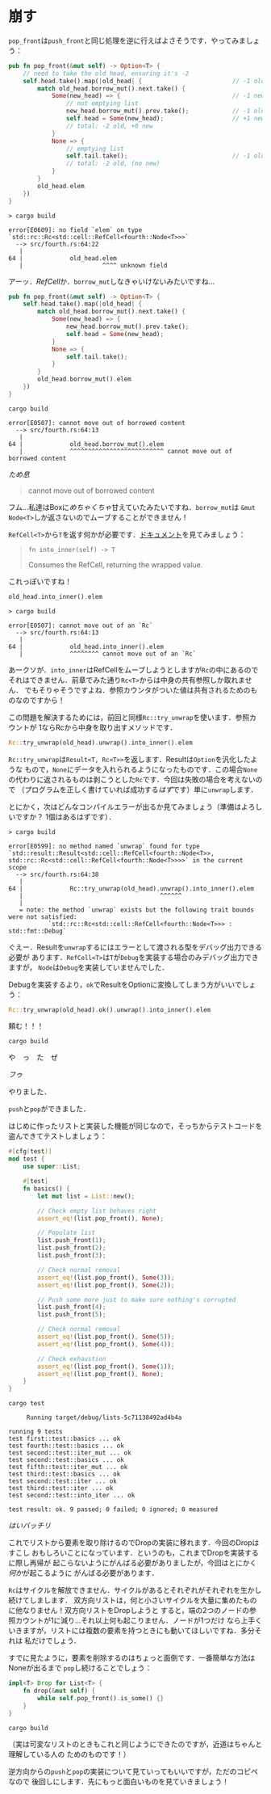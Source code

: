 # 崩す

`pop_front`は`push_front`と同じ処理を逆に行えばよさそうです．やってみましょう：

```rust ,ignore
pub fn pop_front(&mut self) -> Option<T> {
    // need to take the old head, ensuring it's -2
    self.head.take().map(|old_head| {                         // -1 old
        match old_head.borrow_mut().next.take() {
            Some(new_head) => {                               // -1 new
                // not emptying list
                new_head.borrow_mut().prev.take();            // -1 old
                self.head = Some(new_head);                   // +1 new
                // total: -2 old, +0 new
            }
            None => {
                // emptying list
                self.tail.take();                             // -1 old
                // total: -2 old, (no new)
            }
        }
        old_head.elem
    })
}
```

```text
> cargo build

error[E0609]: no field `elem` on type `std::rc::Rc<std::cell::RefCell<fourth::Node<T>>>`
  --> src/fourth.rs:64:22
   |
64 |             old_head.elem
   |                      ^^^^ unknown field
```

アーッ．*RefCell*か．`borrow_mut`しなきゃいけないみたいですね...

```rust ,ignore
pub fn pop_front(&mut self) -> Option<T> {
    self.head.take().map(|old_head| {
        match old_head.borrow_mut().next.take() {
            Some(new_head) => {
                new_head.borrow_mut().prev.take();
                self.head = Some(new_head);
            }
            None => {
                self.tail.take();
            }
        }
        old_head.borrow_mut().elem
    })
}
```

```text
cargo build

error[E0507]: cannot move out of borrowed content
  --> src/fourth.rs:64:13
   |
64 |             old_head.borrow_mut().elem
   |             ^^^^^^^^^^^^^^^^^^^^^^^^^^ cannot move out of borrowed content
```

*ため息*

> cannot move out of borrowed content

フム...私達はBoxに*めちゃくちゃ*甘えていたみたいですね．`borrow_mut`は
`&mut Node<T>`しか返さないのでムーブすることができません！

`RefCell<T>`から`T`を返す何かが必要です．[ドキュメント][refcell]を見てみましょう：

> `fn into_inner(self) -> T`
>
> Consumes the RefCell, returning the wrapped value.

これっぽいですね！

```rust ,ignore
old_head.into_inner().elem
```

```text
> cargo build

error[E0507]: cannot move out of an `Rc`
  --> src/fourth.rs:64:13
   |
64 |             old_head.into_inner().elem
   |             ^^^^^^^^ cannot move out of an `Rc`
```

あークソが．`into_inner`はRefCellをムーブしようとしますが`Rc`の中にあるので
それはできません．前章でみた通り`Rc<T>`からは中身の共有参照しか取れません．
でもそりゃそうですよね．参照カウンタがついた値は共有されるためのものなのですから！

この問題を解決するためには，前回と同様`Rc::try_unwrap`を使います．参照カウントが
1ならRcから中身を取り出すメソッドです．

```rust ,ignore
Rc::try_unwrap(old_head).unwrap().into_inner().elem
```

`Rc::try_unwrap`は`Result<T, Rc<T>>`を返します．Resultは`Option`を汎化したような
もので，`None`にデータを入れられるようになったものです．この場合`None`
の代わりに返されるものは剥こうとした`Rc`です．今回は失敗の場合を考えないので
（プログラムを正しく書けていれば成功する*はず*です）単に`unwrap`します．

とにかく，次はどんなコンパイルエラーが出るか見てみましょう（準備はよろしいですか？
1個はあるはずです）．

```text
> cargo build

error[E0599]: no method named `unwrap` found for type `std::result::Result<std::cell::RefCell<fourth::Node<T>>, std::rc::Rc<std::cell::RefCell<fourth::Node<T>>>>` in the current scope
  --> src/fourth.rs:64:38
   |
64 |             Rc::try_unwrap(old_head).unwrap().into_inner().elem
   |                                      ^^^^^^
   |
   = note: the method `unwrap` exists but the following trait bounds were not satisfied:
           `std::rc::Rc<std::cell::RefCell<fourth::Node<T>>> : std::fmt::Debug`
```

ぐえー．Resultを`unwrap`するにはエラーとして渡される型をデバッグ出力できる必要が
あります．`RefCell<T>`は`T`が`Debug`を実装する場合のみデバッグ出力できますが，
`Node`は`Debug`を実装していませんでした．

Debugを実装するより，`ok`でResultをOptionに変換してしまう方がいいでしょう：

```rust ,ignore
Rc::try_unwrap(old_head).ok().unwrap().into_inner().elem
```

頼む！！！

```text
cargo build

```

や　っ　た　ぜ

*フゥ*

やりました．

`push`と`pop`ができました．

はじめに作ったリストと実装した機能が同じなので，そっちからテストコードを
盗んできてテストしましょう：

```rust ,ignore
#[cfg(test)]
mod test {
    use super::List;

    #[test]
    fn basics() {
        let mut list = List::new();

        // Check empty list behaves right
        assert_eq!(list.pop_front(), None);

        // Populate list
        list.push_front(1);
        list.push_front(2);
        list.push_front(3);

        // Check normal removal
        assert_eq!(list.pop_front(), Some(3));
        assert_eq!(list.pop_front(), Some(2));

        // Push some more just to make sure nothing's corrupted
        list.push_front(4);
        list.push_front(5);

        // Check normal removal
        assert_eq!(list.pop_front(), Some(5));
        assert_eq!(list.pop_front(), Some(4));

        // Check exhaustion
        assert_eq!(list.pop_front(), Some(1));
        assert_eq!(list.pop_front(), None);
    }
}
```

```text
cargo test

     Running target/debug/lists-5c71138492ad4b4a

running 9 tests
test first::test::basics ... ok
test fourth::test::basics ... ok
test second::test::iter_mut ... ok
test second::test::basics ... ok
test fifth::test::iter_mut ... ok
test third::test::basics ... ok
test second::test::iter ... ok
test third::test::iter ... ok
test second::test::into_iter ... ok

test result: ok. 9 passed; 0 failed; 0 ignored; 0 measured

```

*はいバッチリ*

これでリストから要素を取り除けるのでDropの実装に移れます．今回のDropはすこし
おもしろいことになっています．というのも，これまでDropを実装するに際し再帰が
起こらないようにがんばる必要がありましたが，今回はとにかく*何か*が起こるように
がんばる必要があります．

`Rc`はサイクルを解放できません．サイクルがあるとそれぞれがそれぞれを生かし続けてしまします．
双方向リストは，何と小さいサイクルを大量に集めたものに他なりません！双方向リストをDropしようと
すると，端の2つのノードの参照カウントが1に減り...それ以上何も起こりません．ノードが1つだけ
なら上手くいきますが，リストには複数の要素を持つときにも動いてほしいですね．多分それは
私だけでしょう．

すでに見たように，要素を削除するのはちょっと面倒です．一番簡単な方法はNoneが出るまで
`pop`し続けることでしょう：

```rust ,ignore
impl<T> Drop for List<T> {
    fn drop(&mut self) {
        while self.pop_front().is_some() {}
    }
}
```

```text
cargo build

```

（実は可変なリストのときもこれと同じようにできたのですが，近道はちゃんと理解している人の
ためのものです！）

逆方向からの`push`と`pop`の実装について見ていってもいいですが，ただのコピペなので
後回しにします．先にもっと面白いものを見ていきましょう！


[refcell]: https://doc.rust-lang.org/std/cell/struct.RefCell.html
[multirust]: https://github.com/brson/multirust
[downloads]: https://www.rust-lang.org/install.html
